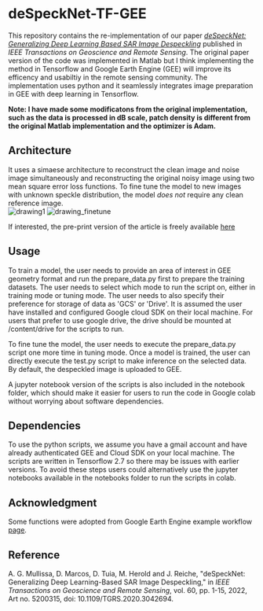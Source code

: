 # deSpeckNet-TF-GEE
 
This repository contains the re-implementation of our paper [*deSpeckNet: Generalizing Deep Learning Based SAR Image Despeckling*](https://ieeexplore.ieee.org/document/9298453) published in *IEEE Transactions on Geoscience and Remote Sensing*. The original paper version of the code was implemented in Matlab but I think implementing the method in Tensorflow and Google Earth Engine (GEE) will improve its efficency and usabiltiy in the remote sensing community. The implementation uses python and it seamlessly integrates image preparation in GEE with deep learning in Tensorflow.

**Note: I have made some modificatons from the original implementation, such as the data is processed in dB scale, patch density is different from the original Matlab implementation and the optimizer is Adam.**

## Architecture

It uses a simaese architecture to reconstruct the clean image and noise image simultaneously and reconstructing the original noisy image using two mean square error loss functions. To fine tune the model to new images with unknown speckle distribution, the model *does not* require any clean reference image.  
![drawing1](https://user-images.githubusercontent.com/48068921/102690422-96f76f00-4205-11eb-9ef0-5d98daecdee6.png)
![drawing_finetune](https://user-images.githubusercontent.com/48068921/102690424-99f25f80-4205-11eb-825b-dd9887935e67.png)

If interested, the pre-print version of the article is freely available [here](https://arxiv.org/pdf/2012.03066.pdf)

## Usage
 To train a model, the user needs to provide an area of interest in GEE geometry format and run the prepare_data.py first to prepare the training datasets. The user needs to select which mode to run the script on, either in training mode or tuning mode. The user needs to also specify their preference for storage of data as 'GCS' or 'Drive'. It is assumed the user have installed and configured Google cloud SDK on their local machine. For users that prefer to use google drive, the drive should be mounted at /content/drive for the scripts to run. 
 
 To fine tune the model, the user needs to execute the prepare_data.py script one more time in tuning mode. Once a model is trained, the user can directly execute the test.py script to make inference on the selected data. By default, the despeckled image is uploaded to GEE. 
 
 A jupyter notebook version of the scripts is also included in the notebook folder, which should make it easier for users to run the code in Google colab without worrying about software dependencies. 

## Dependencies
To use the python scripts, we assume you have a gmail account and have already authenticated GEE and Cloud SDK on your local machine. The scripts are  written in Tensorflow 2.7 so there may be issues with earlier versions. To avoid these steps users could alternatively use the jupyter notebooks available in the notebooks folder to run the scripts in colab.

## Acknowledgment
Some functions were adopted from Google Earth Engine example workflow [page](https://developers.google.com/earth-engine/guides/tf_examples).

## Reference

A. G. Mullissa, D. Marcos, D. Tuia, M. Herold and J. Reiche, "deSpeckNet: Generalizing Deep Learning-Based SAR Image Despeckling," in *IEEE Transactions on Geoscience and Remote Sensing*, vol. 60, pp. 1-15, 2022, Art no. 5200315, doi: 10.1109/TGRS.2020.3042694.
